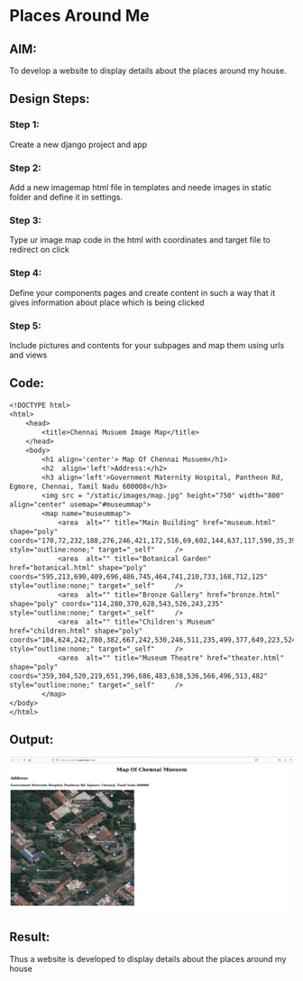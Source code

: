 # Places Around Me
## AIM:
To develop a website to display details about the places around my house.

## Design Steps:

### Step 1:
Create a new django project and app
### Step 2:
Add a new imagemap html file in templates and neede images in static folder and define it in settings.
### Step 3:
Type ur image map code in the html with coordinates and target file to redirect on click
### Step 4:
Define your components pages and create content in such a way that it gives information about place which is being clicked
### Step 5:
Include pictures and contents for your subpages and map them using urls and views
## Code:
```
<!DOCTYPE html>
<html>
    <head>
        <title>Chennai Musuem Image Map</title>
    </head>
    <body>
        <h1 align='center'> Map Of Chennai Musuem</h1>
        <h2  align='left'>Address:</h2>
        <h3 align='left'>Government Maternity Hospital, Pantheon Rd, Egmore, Chennai, Tamil Nadu 600008</h3>
        <img src = "/static/images/map.jpg" height="750" width="800" align="center" usemap="#museummap">
        <map name="museummap">
            <area  alt="" title="Main Building" href="museum.html" shape="poly" coords="170,72,232,188,276,246,421,172,516,69,602,144,637,117,590,35,397,33,290,35" style="outline:none;" target="_self"     />
            <area  alt="" title="Botanical Garden" href="botanical.html" shape="poly" coords="595,213,690,409,696,486,745,464,741,210,733,168,712,125" style="outline:none;" target="_self"     />
            <area  alt="" title="Bronze Gallery" href="bronze.html" shape="poly" coords="114,280,370,628,543,526,243,235" style="outline:none;" target="_self"     />
            <area  alt="" title="Children's Museum" href="children.html" shape="poly" coords="104,624,242,780,382,667,242,530,246,511,235,499,377,649,223,524,244,506,242,525,204,499,282,797,378,704,387,688,408,663,198,535" style="outline:none;" target="_self"     />
            <area  alt="" title="Museum Theatre" href="theater.html" shape="poly" coords="359,304,520,219,651,396,686,483,638,536,566,496,513,482" style="outline:none;" target="_self"     />
        </map>
</body>
</html>
```

## Output:
![imagemap](imgmap/static/images/imagemap.jpg)

## Result:
Thus a website is developed to display details about the places around my house